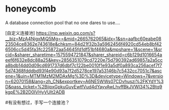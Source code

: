 # honeycomb
A database connection pool that no one dares to use....

[自定义连接池] https://mp.weixin.qq.com/s?__biz=MzA4NjgxMjQ5Mg==&mid=2665762065&idx=1&sn=aafbc60eabe0823504ce8362e743618e&chksm=84d21f32b3a5962456f4920cd54eb8bf426506cc5d45fa3fc225872aa54645fd1df51bf4680a&mpshare=1&scene=1&srcid=&sharer_sharetime=1575594721847&sharer_shareid=c6b129d1016654aeef6f632e8dc88a25&key=2856351079cd7220e75d790392ad69857a2a5cca8bdb14dd0d09cd691737d6dbf7c122be0010f1e93a5df0a893ca256acef7f75d74368fdddbd93f4e90d93a7f2d5278ce197a53146b7c5432cc7051c7&ascene=1&uin=MTM1MzM2MDAxMg%3D%3D&devicetype=Windows+7&version=62070158&lang=zh_CN&exportkey=A6NE5WWs07CDvhuszi%2FKYdY%3D&pass_ticket=%2BiipxGpkuGuyEwtfVud4dYayvAwLhvffBkJVWl34%2Btq9kgpE%2B2D0lVHyVUIt2ADB

#有没有想过，手写一个连接池？
